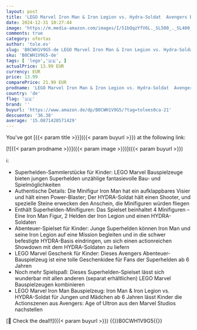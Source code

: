 ```yaml
---
layout: post
title: 'LEGO Marvel Iron Man & Iron Legion vs. Hydra-Soldat  Avengers Bauspielzeug  kreatives Spielset für Kinder und Superheldenfans  Geschenk für Jungen und Mädchen ab 6 Jahren 76288'
date: 2024-12-31 10:27:44
image: 'https://m.media-amazon.com/images/I/51bQqzYfV6L._SL500_._SL400_.jpg'
comments: true
category: ofertas
author: 'tole.es'
slug: 'B0CWH1V9G5-de LEGO Marvel Iron Man & Iron Legion vs. Hydra-Soldat...'
sku: 'B0CWH1V9G5-de'
tags: [ 'lego','🇩🇪', ]
actualPrice: 13.99 EUR
currency: EUR
price: 13.99
comparePrice: 21.99 EUR
prodname: 'LEGO Marvel Iron Man & Iron Legion vs. Hydra-Soldat  Avengers Bauspielzeug  kreatives Spielset für Kinder und Superheldenfans  Geschenk für Jungen und Mädchen ab 6 Jahren 76288'
country: 'de'
flag: '🇩🇪'
brand: ''
buyurl: 'https://www.amazon.de/dp/B0CWH1V9G5/?tag=tolees0ca-21'
descuento: '36.38'
average: '15.0871428571429'
---
```


You've got [{{< param title >}}]({{< param buyurl >}}) at the following link:

[![{{< param prodname >}}]({{< param image >}})]({{< param buyurl >}})

ℹ️:

- Superhelden-Sammlerstücke für Kinder: LEGO Marvel Bauspielzeuge bieten jungen Superhelden unzählige fantasievolle Bau- und Spielmöglichkeiten
- Authentische Details: Die Minifigur Iron Man hat ein aufklappbares Visier und hält einen Power-Blaster; Der HYDRA-Soldat hält einen Shooter, und spezielle Steine erwecken den Anschein, die Minifiguren würden fliegen
- Enthält Superhelden-Minifiguren: Das Spielset beinhaltet 4 Minifiguren – Eine Iron Man Figur, 2 Helden der Iron Legion und einen HYDRA-Soldaten
- Abenteuer-Spielset für Kinder: Junge Superhelden können Iron Man und seine Iron Legion auf eine Mission begleiten und in die schwer befestigte HYDRA-Basis eindringen, um sich einen actionreichen Showdown mit dem HYDRA-Soldaten zu liefern
- LEGO Marvel Geschenk für Kinder: Dieses Avengers Abenteuer-Bauspielzeug ist eine tolle Geschenkidee für Fans der Superhelden ab 6 Jahren
- Noch mehr Spielspaß: Dieses Superhelden-Spielset lässt sich wunderbar mit allen anderen (separat erhältlichen) LEGO Marvel Bauspielzeugen kombinieren
- LEGO Marvel Iron Man Bauspielzeug: Iron Man & Iron Legion vs. HYDRA-Soldat für Jungen und Mädchen ab 6 Jahren lässt Kinder die Actionszenen aus Avengers: Age of Ultron aus den Marvel Studios nachstellen

[🛒 Check the deal!!]({{< param buyurl >}})
{{<world>}}B0CWH1V9G5{{</world>}}
